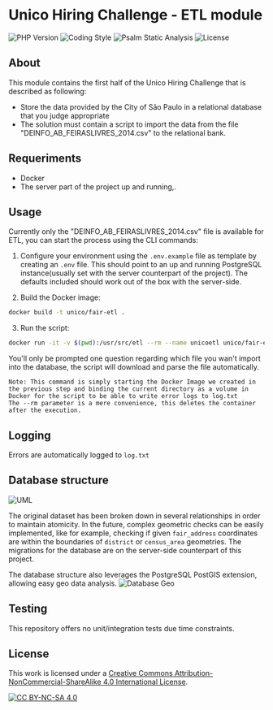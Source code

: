 # Unico Hiring Challenge - ETL module
![PHP Version](https://img.shields.io/badge/PHP%20Version-8.0-informational)
![Coding Style](https://img.shields.io/badge/Coding%20Style-PSR--12-yellow)
![Psalm Static Analysis](https://github.com/NickStarlight/unico-hiring-challenge-etl/actions/workflows/Psalm.yaml/badge.svg)
![License](https://img.shields.io/badge/License-CC%20BY--NC--SA%204.0-lightgrey.svg)

## About
This module contains the first half of the Unico Hiring Challenge that is described as following:

* Store the data provided by the City of São
Paulo in a relational database that you judge
appropriate
* The solution must contain a script to import the data
from the file "DEINFO_AB_FEIRASLIVRES_2014.csv" to the
relational bank.

## Requeriments
* Docker
* The server part of the project up and running,.

## Usage
Currently only the "DEINFO_AB_FEIRASLIVRES_2014.csv" file is available for ETL, you can start the process using the CLI commands:

1. Configure your environment using the `.env.example` file as template by creating an `.env` file. This should point to an up and running PostgreSQL instance(usually set with the server counterpart of the project).
The defaults included should work out of the box with the server-side.

2. Build the Docker image:

```bash
docker build -t unico/fair-etl .
```

3. Run the script:
```bash
docker run -it -v $(pwd):/usr/src/etl --rm --name unicoetl unico/fair-etl
``` 
You'll only be prompted one question regarding which file you wan't import into the database, the script will download and parse the file automatically.

    Note: This command is simply starting the Docker Image we created in the previous step and binding the current directory as a volume in Docker for the script to be able to write error logs to log.txt
    The --rm parameter is a mere convenience, this deletes the container after the execution.

## Logging
Errors are automatically logged to `log.txt`

## Database structure
![UML](https://i.imgur.com/ybOpylH.png)

The original dataset has been broken down in several relationships in order to maintain atomicity.
In the future, complex geometric checks can be easily implemented, like for example, checking if given `fair_address` coordinates are within the boundaries of `district` or `census_area` geometries.
The migrations for the database are on the server-side counterpart of this project.

The database structure also leverages the PostgreSQL PostGIS extension, allowing easy geo data analysis.
![Database Geo](https://i.imgur.com/jEdfV9i.png)

## Testing
This repository offers no unit/integration tests due time constraints.

## License
This work is licensed under a
[Creative Commons Attribution-NonCommercial-ShareAlike 4.0 International License][cc-by-nc-sa].

[![CC BY-NC-SA 4.0][cc-by-nc-sa-image]][cc-by-nc-sa]

[cc-by-nc-sa]: http://creativecommons.org/licenses/by-nc-sa/4.0/
[cc-by-nc-sa-image]: https://licensebuttons.net/l/by-nc-sa/4.0/88x31.png
[cc-by-nc-sa-shield]: https://img.shields.io/badge/License-CC%20BY--NC--SA%204.0-lightgrey.svg
